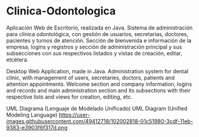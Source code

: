 # Clinica-Odontologica
Aplicación Web de Escritorio, realizada en Java.  Sistema de administración para clínica odontológica, con gestión de usuarios, secretarias, doctores, pacientes y turnos de atención. Sección de bienvenida e información de la empresa, logins y registros y sección de administración principal y sus subsecciones con sus respectivos listados y vistas de creación, editar, etcétera.

Desktop Web Application, made in Java.
Administration system for dental clinic, with management of users, secretaries, doctors, patients and attention appointments. Welcome section and company information, logins and records and main administration section and its subsections with their respective lists and views for creation, editing, etc.

UML Diagrama (Lenguaje de Modelado Unificado) 
UML Diagram (Unified Modeling Language)
https://user-images.githubusercontent.com/49412718/102002818-01c51980-3cdf-11eb-9383-e3903f6f317d.png
